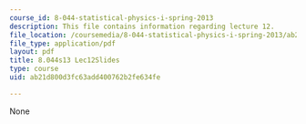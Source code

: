 ```yaml
---
course_id: 8-044-statistical-physics-i-spring-2013
description: This file contains information regarding lecture 12.
file_location: /coursemedia/8-044-statistical-physics-i-spring-2013/ab21d800d3fc63add400762b2fe634fe_MIT8_044S13_L12.pdf
file_type: application/pdf
layout: pdf
title: 8.044s13 Lec12Slides
type: course
uid: ab21d800d3fc63add400762b2fe634fe

---
```

None